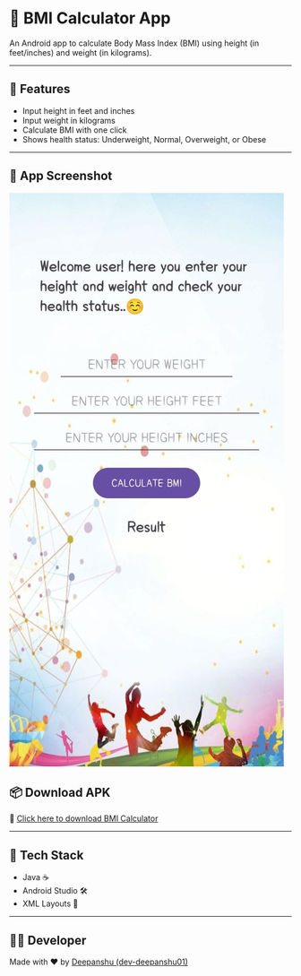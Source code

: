 
# 📱 BMI Calculator App

An Android app to calculate Body Mass Index (BMI) using height (in feet/inches) and weight (in kilograms).

---

## 🧮 Features
- Input height in feet and inches
- Input weight in kilograms
- Calculate BMI with one click
- Shows health status: Underweight, Normal, Overweight, or Obese

---

## 📸 App Screenshot

![BMI App Screenshot](./screenshot.jpg)


## 📦 Download APK

📲 [Click here to download BMI Calculator](https://github.com/dev-deepanshu01/BMI-Calculator-App/raw/main/bmi-calculator.apk)

---

## 🔧 Tech Stack

- Java ☕
- Android Studio 🛠️
- XML Layouts 📐

---

## 🧑‍💻 Developer

Made with ❤️ by [Deepanshu (dev-deepanshu01)](https://github.com/dev-deepanshu01)



